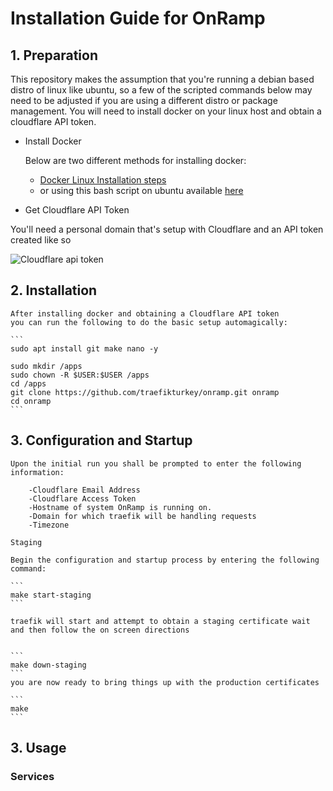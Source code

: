 # Installation Guide for OnRamp

## 1. Preparation

<p>
    This repository makes the assumption that you're running a debian based distro of linux like ubuntu, so a few of the scripted commands below may need to be adjusted if you are using a different distro or package management. You will need to install docker on your linux host and obtain a cloudflare API token.
</p>

- Install Docker

    Below are two different methods for installing docker:
    * [Docker Linux Installation steps](https://docs.docker.com/desktop/linux/install/#generic-installation-steps)
    * or using this bash script on ubuntu available [here](https://github.com/traefikturkey/onvoy/tree/master/ubuntu/bash)

   

- Get Cloudflare API Token

<p>You'll need a personal domain that's setup with Cloudflare
and an API token created like so</p>

![Cloudflare api token](assets/cloudflare-api.png)

## 2. Installation

    After installing docker and obtaining a Cloudflare API token
    you can run the following to do the basic setup automagically:

    ```
    sudo apt install git make nano -y

    sudo mkdir /apps
    sudo chown -R $USER:$USER /apps
    cd /apps
    git clone https://github.com/traefikturkey/onramp.git onramp
    cd onramp
    ```

## 3. Configuration and Startup

    Upon the initial run you shall be prompted to enter the following information:

        -Cloudflare Email Address
        -Cloudflare Access Token
        -Hostname of system OnRamp is running on.
        -Domain for which traefik will be handling requests
        -Timezone

    Staging

    Begin the configuration and startup process by entering the following command:

    ```
    make start-staging
    ```

    traefik will start and attempt to obtain a staging certificate wait and then follow the on screen directions


    ```
    make down-staging
    ```
    you are now ready to bring things up with the production certificates

    ```
    make
    ```

## 3. Usage

### Services